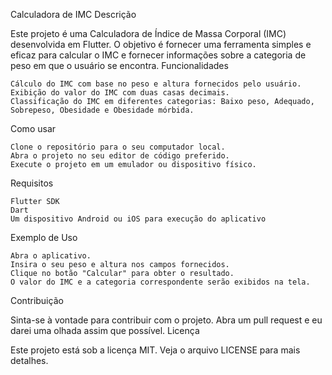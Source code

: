 Calculadora de IMC
Descrição

Este projeto é uma Calculadora de Índice de Massa Corporal (IMC) desenvolvida em Flutter. O objetivo é fornecer uma ferramenta simples e eficaz para calcular o IMC e fornecer informações sobre a categoria de peso em que o usuário se encontra.
Funcionalidades

    Cálculo do IMC com base no peso e altura fornecidos pelo usuário.
    Exibição do valor do IMC com duas casas decimais.
    Classificação do IMC em diferentes categorias: Baixo peso, Adequado, Sobrepeso, Obesidade e Obesidade mórbida.

Como usar

    Clone o repositório para o seu computador local.
    Abra o projeto no seu editor de código preferido.
    Execute o projeto em um emulador ou dispositivo físico.

Requisitos

    Flutter SDK
    Dart
    Um dispositivo Android ou iOS para execução do aplicativo

Exemplo de Uso

    Abra o aplicativo.
    Insira o seu peso e altura nos campos fornecidos.
    Clique no botão "Calcular" para obter o resultado.
    O valor do IMC e a categoria correspondente serão exibidos na tela.

Contribuição

Sinta-se à vontade para contribuir com o projeto. Abra um pull request e eu darei uma olhada assim que possível.
Licença

Este projeto está sob a licença MIT. Veja o arquivo LICENSE para mais detalhes.

